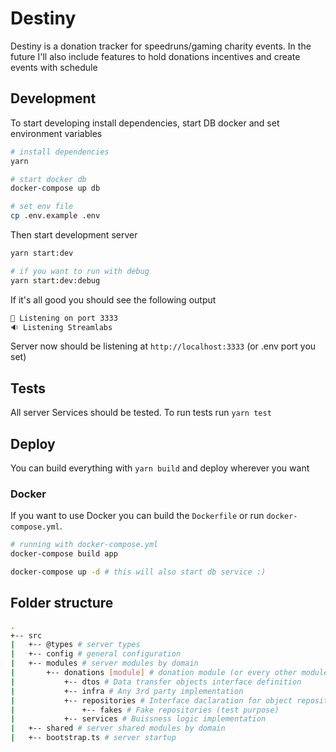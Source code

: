 # Destiny

Destiny is a donation tracker for speedruns/gaming charity events. In the future I'll also include features to hold donations incentives and create events with schedule

## Development

To start developing install dependencies, start DB docker and set environment variables

```sh
# install dependencies
yarn

# start docker db
docker-compose up db

# set env file
cp .env.example .env
```

Then start development server

```sh
yarn start:dev

# if you want to run with debug
yarn start:dev:debug
```

If it's all good you should see the following output
```sh
🚀 Listening on port 3333
🔉 Listening Streamlabs
```

Server now should be listening at `http://localhost:3333` (or .env port you set)

## Tests

All server Services should be tested. To run tests run `yarn test`

## Deploy

You can build everything with `yarn build` and deploy wherever you want

### Docker

If you want to use Docker you can build the `Dockerfile` or run `docker-compose.yml`.

```sh
# running with docker-compose.yml
docker-compose build app

docker-compose up -d # this will also start db service :)
```

## Folder structure
```sh
.
+-- src
|   +-- @types # server types
|   +-- config # general configuration
|   +-- modules # server modules by domain
|       +-- donations [module] # donation module (or every other module)
|           +-- dtos # Data transfer objects interface definition
|           +-- infra # Any 3rd party implementation
|           +-- repositories # Interface daclaration for object repositories
|               +-- fakes # Fake repositories (test purpose)
|           +-- services # Buissness logic implementation
|   +-- shared # server shared modules by domain
|   +-- bootstrap.ts # server startup
```

